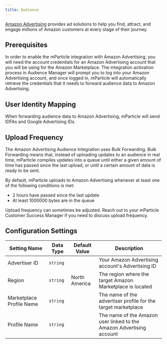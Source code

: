 ```yaml
---
title: Audience
---
```


[Amazon  Advertising](https://advertising.amazon.com/") provides ad solutions to help you find, attract, and engage millions of Amazon customers at every stage of their journey.

## Prerequisites 

In order to enable the mParticle integration with Amazon Advertising, you will need the account credentials for an Amazon Advertising account that you will be using for the  Amazon Marketplace. The integration activation process in Audience Manager will prompt you to log into your Amazon Advertising account, and once logged in, mParticle will automatically retrieve the credentials that it needs to forward audience data to Amazon Advertising.

## User Identity Mapping

When forwarding audience data to Amazon Advertising, mParticle will send IDFAs and Google Advertising IDs.

## Upload Frequency

The Amazon Advertising Audience Integration uses Bulk Forwarding. Bulk Forwarding means that, instead of uploading updates to an audience in real time, mParticle compiles updates into a queue until either a given amount of time has passed since the last upload, or until a certain amount of data is ready to be sent.

By default, mParticle uploads to Amazon Advertising whenever at least one of the following conditions is met:

* 2 hours have passed since the last update
* At least 1000000 bytes are in the queue

Upload frequency can sometimes be adjusted. Reach out to your mParticle Customer Success Manager if you need to discuss upload frequency.

## Configuration Settings

Setting Name | Data Type | Default Value | Description  
|---|---|---|---
Advertiser ID	| `string` | <unset> | Your Amazon Advertising account's Advertising ID
Region | `string` | North America | The region where the target Amazon Marketplace is located
Marketplace Profile	Name | `string` | <unset> | The name of the advertiser profile for the target marketplace
Profile Name | `string` | <unset> | The name of the Amazon user linked to the Amazon Advertising account

